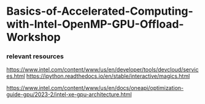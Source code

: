 # Basics-of-Accelerated-Computing-with-Intel-OpenMP-GPU-Offload-Workshop

### relevant resources
https://www.intel.com/content/www/us/en/developer/tools/devcloud/services.html
https://ipython.readthedocs.io/en/stable/interactive/magics.html

https://www.intel.com/content/www/us/en/docs/oneapi/optimization-guide-gpu/2023-2/intel-xe-gpu-architecture.html
